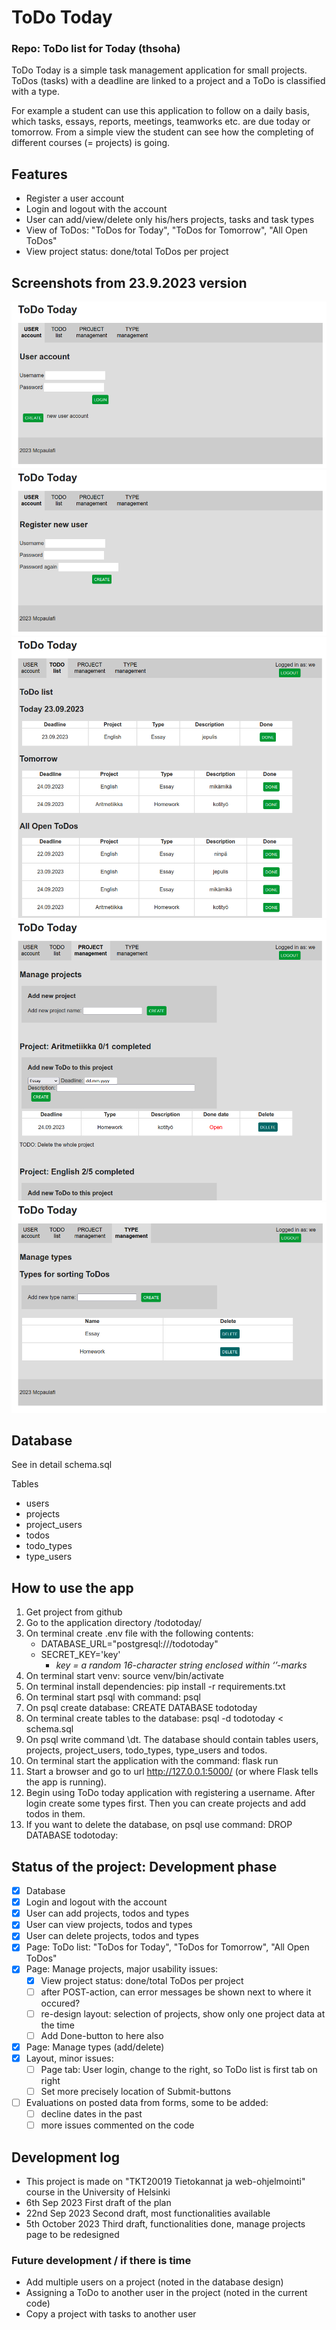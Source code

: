 # ToDo Today
### Repo: ToDo list for Today (thsoha)

ToDo Today is a simple task management application for small projects. ToDos (tasks) with a deadline are linked to a project and a ToDo is classified with a type. 

For example a student can use this application to follow on a daily basis, which tasks, essays, reports, meetings, teamworks etc. are due today or tomorrow. From a simple view the student can see how the completing of different courses (= projects) is going. 

## Features
- Register a user account
- Login and logout with the account
- User can add/view/delete only his/hers projects, tasks and task types
- View of ToDos: "ToDos for Today", "ToDos for Tomorrow", "All Open ToDos" 
- View project status: done/total ToDos per project

## Screenshots from 23.9.2023 version
<img src="https://github.com/mcpaulafi/Todotoday/blob/main/Drafts/2023-09-23_login2.png">
<img src="https://github.com/mcpaulafi/Todotoday/blob/main/Drafts/2023-09-23_registration2.png">
<img src="https://github.com/mcpaulafi/Todotoday/blob/main/Drafts/2023-09-23_todolist2.png">
<img src="https://github.com/mcpaulafi/Todotoday/blob/main/Drafts/2023-09-23_projects2.png">
<img src="https://github.com/mcpaulafi/Todotoday/blob/main/Drafts/2023-09-23_types2.png">

## Database
See in detail schema.sql

Tables
- users
- projects
- project_users
- todos
- todo_types
- type_users

## How to use the app
1. Get project from github
2. Go to the application directory /todotoday/
3. On terminal create .env file with the following contents: 
    - DATABASE_URL="postgresql:///todotoday"
    - SECRET_KEY='key'
        - _key = a random 16-character string enclosed within ‘’-marks_
4. On terminal start venv: source venv/bin/activate
5. On terminal install dependencies: pip install -r requirements.txt
6. On terminal start psql with command: psql
7. On psql create database: CREATE DATABASE todotoday
8. On terminal create tables to the database: psql -d todotoday < schema.sql
9. On psql write command \dt. The database should contain tables users, projects, project_users, todo_types, type_users and todos.
10. On terminal start the application with the command: flask run
11. Start a browser and go to url http://127.0.0.1:5000/ (or where Flask tells the app is running).
12. Begin using ToDo today application with registering a username. After login create some types first. Then you can create projects and add todos in them.
13. If you want to delete the database, on psql use command: DROP DATABASE todotoday:

## Status of the project: Development phase
- [x] Database  
- [x] Login and logout with the account
- [x] User can add projects, todos and types
- [x] User can view projects, todos and types
- [x] User can delete projects, todos and types
- [x] Page: ToDo list: "ToDos for Today", "ToDos for Tomorrow", "All Open ToDos" 
- [x] Page: Manage projects, major usability issues:
    - [x] View project status: done/total ToDos per project
    - [ ] after POST-action, can error messages be shown next to where it occured?
    - [ ] re-design layout: selection of projects, show only one project data at the time
    - [ ] Add Done-button to here also 
- [x] Page: Manage types (add/delete)
- [x] Layout, minor issues:
    - [ ] Page tab: User login, change to the right, so ToDo list is first tab on right
    - [ ] Set more precisely location of Submit-buttons 
- [ ] Evaluations on posted data from forms, some to be added:
    - [ ] decline dates in the past
    - [ ] more issues commented on the code

## Development log
- This project is made on "TKT20019 Tietokannat ja web-ohjelmointi" course in the University of Helsinki
- 6th Sep 2023 First draft of the plan
- 22nd Sep 2023 Second draft, most functionalities available
- 5th October 2023 Third draft, functionalities done, manage projects page to be redesigned

### Future development / if there is time
- Add multiple users on a project (noted in the database design)
- Assigning a ToDo to another user in the project (noted in the current code)
- Copy a project with tasks to another user 